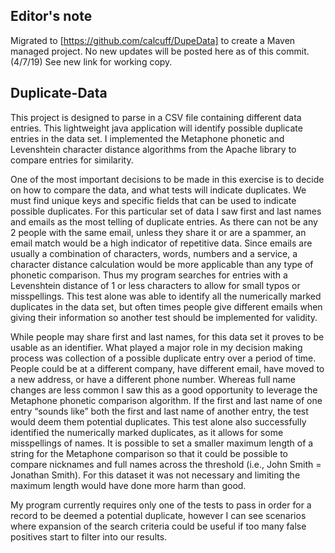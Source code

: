 ## Editor's note
Migrated to [https://github.com/calcuff/DupeData] to create a Maven managed project. No new updates will
be posted here as of this commit. (4/7/19) See new link for working copy.

## Duplicate-Data
This project is designed to parse in a CSV file containing different data entries. This lightweight java
application will identify possible duplicate entries in the data set. I implemented the Metaphone phonetic
and Levenshtein character distance algorithms from the Apache library to compare entries for similarity.

One of the most important decisions to be made in this exercise is to decide on how to compare the data, and
what tests will indicate duplicates. We must find unique keys and specific fields that can be used to indicate
possible duplicates. For this particular set of data I saw first and last names and emails as the most telling
of duplicate entries. As there can not be any 2 people with the same email, unless they share it or are a
spammer, an email match would be a high indicator of repetitive data. Since emails are usually a combination
of characters, words, numbers and a service, a character distance calculation would be more applicable than any
type of phonetic comparison. Thus my program searches for entries with a Levenshtein distance of 1 or less
characters to allow for small typos or misspellings. This test alone was able to identify all the numerically
marked duplicates in the data set, but often times people give different emails when giving their information
so another test should be implemented for validity.

While people may share first and last names, for this data set it proves to be usable as an identifier. What
played a major role in my decision making process was collection of a possible duplicate entry over a period
of time. People could be at a different company, have different email, have moved to a new address, or have
a different phone number. Whereas full name changes are less common I saw this as a good opportunity to
leverage the Metaphone phonetic comparison algorithm. If the first and last name of one entry “sounds like”
both the first and last name of another entry, the test would deem them potential duplicates. This test alone
also successfully identified the numerically marked duplicates, as it allows for some misspellings of names.
It is possible to set a smaller maximum length of a string for the Metaphone comparison so that it could be
possible to compare nicknames and full names across the threshold (i.e., John Smith = Jonathan Smith). For
this dataset it was not necessary and limiting the maximum length would have done more harm than good.

My program currently requires only one of the tests to pass in order for a record to be deemed a potential
duplicate, however I can see scenarios where expansion of the search criteria could be useful if too many
false positives start to filter into our results.

